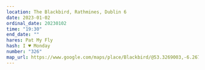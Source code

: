 ```yaml
---
location: The Blackbird, Rathmines, Dublin 6
date: 2023-01-02
ordinal_date: 20230102
time: "19:30"
end_date: ""
hares: Pat My Fly
hash: I ♥ Monday
number: "326"
map_url: https://www.google.com/maps/place/Blackbird/@53.3269003,-6.2672013,17z/data=!3m1!4b1!4m5!3m4!1s0x48670c1d85954c0d:0x8f1e29cd0ea61dc1!8m2!3d53.3269003!4d-6.2646264
---
```

